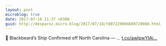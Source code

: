 ```yaml
---
layout: post
microblog: true
date: 2017-07-18 11:37 +0300
guid: http://desparoz.micro.blog/2017/07/18/t887229804608729088.html
---
```

🔗 Blackbeard’s Ship Confirmed off North Carolina — ... [t.co/awIpwYIAi...](https://t.co/awIpwYIAi6)
